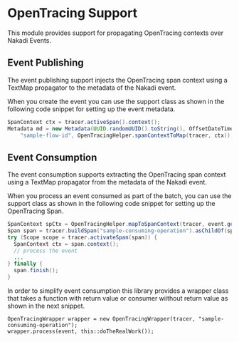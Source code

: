 # OpenTracing Support

This module provides support for propagating OpenTracing contexts over Nakadi Events.

## Event Publishing

The event publishing support injects the OpenTracing span context using a TextMap propagator to the metadata of the Nakadi event.

When you create the event you can use the support class as shown in the following code snippet for setting up the event metadata.

```java
SpanContext ctx = tracer.activeSpan().context();
Metadata md = new Metadata(UUID.randomUUID().toString(), OffsetDateTime.now(),
    "sample-flow-id", OpenTracingHelper.spanContextToMap(tracer, ctx));
```

## Event Consumption

The event consumption supports extracting the OpenTracing span context using a TextMap propagator from the metadata of the Nakadi event.

When you process an event consumed as part of the batch, you can use the support class as shown in the following code snippet for setting up the OpenTracing Span.

```java
SpanContext spCtx = OpenTracingHelper.mapToSpanContext(tracer, event.getMetadata().getSpanCtx());
Span span = tracer.buildSpan("sample-consuming-operation").asChildOf(spCtx).start();
try (Scope scope = tracer.activateSpan(span)) {
  SpanContext ctx = span.context();
  // process the event
  ...
} finally {
  span.finish();
}
```

In order to simplify event consumption this library provides a wrapper class that takes a function with return value or consumer wiithout return value as shown in the next snippet.

```
OpenTracingWrapper wrapper = new OpenTracingWrapper(tracer, "sample-consuming-operation");
wrapper.process(event, this::doTheRealWork());
```
